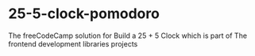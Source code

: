 # 25-5-clock-pomodoro
The freeCodeCamp solution for Build a 25 + 5 Clock which is part of The frontend development libraries projects
